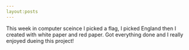 ```yaml
---
layout:posts
---
```

This week in computer sceince I picked a flag, I picked England then I created with white paper and red paper. Got everything done and I really enjoyed dueing this project! 
